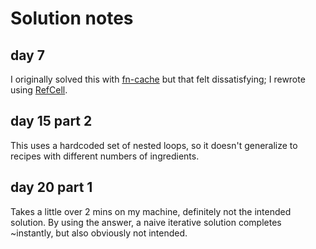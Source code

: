 # Solution notes

## day 7

I originally solved this with [fn-cache](https://crates.io/crates/fn-cache) but that felt dissatisfying; I rewrote using [RefCell](https://doc.rust-lang.org/std/cell/struct.RefCell.html).

## day 15 part 2

This uses a hardcoded set of nested loops, so it doesn't generalize to recipes
with different numbers of ingredients.

## day 20 part 1

Takes a little over 2 mins on my machine, definitely not the intended
solution. By using the answer, a naive iterative solution completes
~instantly, but also obviously not intended.
